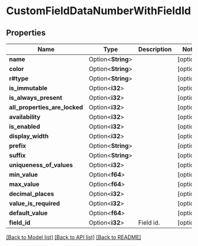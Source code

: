 # CustomFieldDataNumberWithFieldId

## Properties

Name | Type | Description | Notes
------------ | ------------- | ------------- | -------------
**name** | Option<**String**> |  | [optional]
**color** | Option<**String**> |  | [optional]
**r#type** | Option<**String**> |  | [optional]
**is_immutable** | Option<**i32**> |  | [optional]
**is_always_present** | Option<**i32**> |  | [optional]
**all_properties_are_locked** | Option<**i32**> |  | [optional]
**availability** | Option<**i32**> |  | [optional]
**is_enabled** | Option<**i32**> |  | [optional]
**display_width** | Option<**i32**> |  | [optional]
**prefix** | Option<**String**> |  | [optional]
**suffix** | Option<**String**> |  | [optional]
**uniqueness_of_values** | Option<**i32**> |  | [optional]
**min_value** | Option<**f64**> |  | [optional]
**max_value** | Option<**f64**> |  | [optional]
**decimal_places** | Option<**i32**> |  | [optional]
**value_is_required** | Option<**i32**> |  | [optional]
**default_value** | Option<**f64**> |  | [optional]
**field_id** | Option<**i32**> | Field id. | [optional]

[[Back to Model list]](../README.md#documentation-for-models) [[Back to API list]](../README.md#documentation-for-api-endpoints) [[Back to README]](../README.md)


